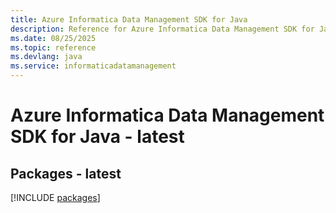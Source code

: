 ```yaml
---
title: Azure Informatica Data Management SDK for Java
description: Reference for Azure Informatica Data Management SDK for Java
ms.date: 08/25/2025
ms.topic: reference
ms.devlang: java
ms.service: informaticadatamanagement
---
```

# Azure Informatica Data Management SDK for Java - latest
## Packages - latest
[!INCLUDE [packages](informatica-data-management-index.md)]